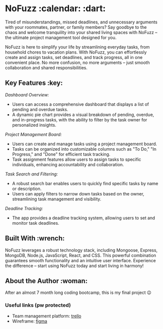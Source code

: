 <h1> NoFuzz :calendar: :dart: </h1>

Tired of misunderstandings, missed deadlines, and unnecessary arguments with your roommates, partner, or family members? Say goodbye to the chaos and welcome tranquility into your shared living spaces with NoFuzz – the ultimate project management tool designed for you.

NoFuzz is here to simplify your life by streamlining everyday tasks, from household chores to vacation plans. With NoFuzz, you can effortlessly create and assign tasks, set deadlines, and track progress, all in one convenient place. No more confusion, no more arguments – just smooth collaboration and shared responsibilities.

<h2>Key Features :key:</h2>

*Dashboard Overview:*
- Users can access a comprehensive dashboard that displays a list of pending and overdue tasks.
- A dynamic pie chart provides a visual breakdown of pending, overdue, and in-progress tasks, with the ability to filter by the task owner for personalized insights.

*Project Management Board:*
- Users can create and manage tasks using a project management board.
- Tasks can be organized into customizable columns such as "To Do," "In Progress," and "Done" for efficient task tracking.
- Task assignment features allow users to assign tasks to specific individuals, enhancing accountability and collaboration.
  
*Task Search and Filtering:*
- A robust search bar enables users to quickly find specific tasks by name or description.
- Users can apply filters to narrow down tasks based on the owner, streamlining task management and visibility.

*Deadline Tracking:*
- The app provides a deadline tracking system, allowing users to set and monitor task deadlines.

<h2>Built With :wrench:</h2>

NoFuzz leverages a robust technology stack, including Mongoose, Express, MongoDB, Node.js, JavaScript, React, and CSS. This powerful combination guarantees smooth functionality and an intuitive user interface. Experience the difference – start using NoFuzz today and start living in harmony!

<h2>About the Author :woman:</h2>

After an almost 7 month long coding bootcamp, this is my final project :wink:

<h3>Useful links (pw protected)</h3>

- Team management platform: [trello](https://trello.com/b/LJq3muuR/nofuzz)
- Wireframe: [figma](https://www.figma.com/file/c5DHWQVKQjmkG2LNXImfsm/NoFuzz?type=design&node-id=0%3A1&mode=design&t=XLce01P8xP10qAII-1)
